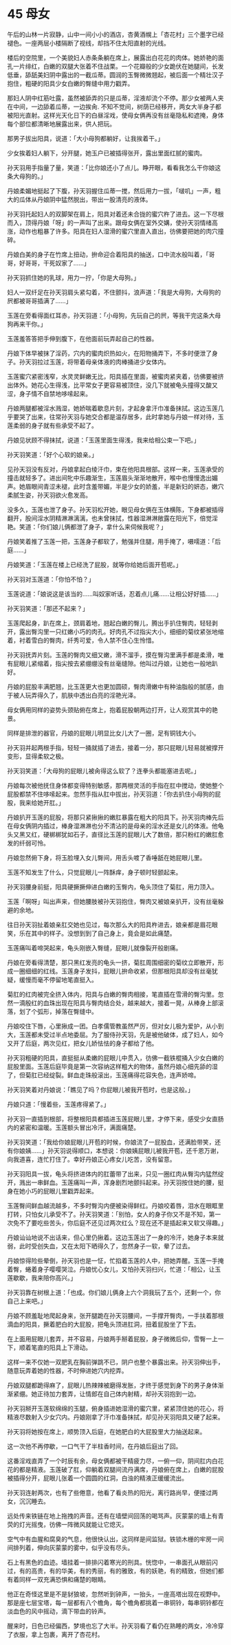 # 45 母女

午后的山林一片寂静，山中一间小小的酒店，杏黄酒幌上「杏花村」三个墨字已经褪色。一座两层小楼隔断了视线，却挡不住太阳直射的光线。

楼后的空院里，一个美貌妇人赤条条躺在席上，展露出白花花的肉体。她娇艳的面孔一片绯红，白嫩的双腿大张着不住战栗。一个花瓣般的少女跪伏在她腿间，长发低垂，舔舐美妇阴中露出的一截瓜蒂。圆润的玉臀微微翘起，被后面一个精壮汉子抱住，粗硬的阳具少女白嫩的臀缝中用力戳弄。

那妇人阴中红筋吐露，虽然被舔弄的只是瓜蒂，淫液却流个不停。那少女被两人夹在中间，一边舔着瓜蒂，一边挨肏. 不知不觉间，树荫已经移开，两女大半身子都被阳光直射。这样光天化日下的白昼淫戏，使母女俩再没有丝毫隐私和遮掩，身体每个部位都清晰地展露出来，供人把玩。

那男子拔出阳具，说道：「大小母狗都躺好，让我挨着干。」

少女挨着妇人躺下，分开腿，她玉户已被插得张开，露出里面红腻的蜜肉。

孙天羽用手指量了量，笑道：「比你娘还小了点儿。睁开眼，看看我怎么干你娘这条大母狗的。」

丹娘柔媚地挺起了下腹，孙天羽握住瓜蒂一搅，然后用力一拔，「啵叽」一声，粗大的瓜体从丹娘阴中猛然脱出，带出一股清亮的液体。

孙天羽托起妇人的双脚架在肩上，阳具对着还未合拢的蜜穴杵了进去。这一下尽根而入，顶得丹娘「呀」的一声叫了出来。跟母女俩在室外交媾，使孙天羽情绪高涨，动作也粗暴了许多。阳具在妇人湿滑的蜜穴里直入直出，彷佛要把她的肉穴撞碎。

丹娘白美的身子在竹席上扭动，拚命迎合着阳具的抽送，口中流水般叫着，「哥哥，好哥哥，干死奴家了……」

孙天羽抓住她的乳球，用力一拧，「你是大母狗。」

妇人一双纤足在孙天羽肩头紧勾着，不住颤抖，浪声道：「我是大母狗，大母狗的屄都被哥哥插满了……」

玉莲在旁看得面红耳赤，孙天羽道：「小母狗，先玩自己的屄，等我干完这条大母狗再来干你。」

玉莲羞答答把手伸到腹下，在他面前玩弄起自己的性器。

丹娘下体早被抹了淫药，穴内的蜜肉炽热如火，在阳物捅弄下，不多时便泄了身子。孙天羽拉过玉莲，将带着母亲体液的肉棒捅进少女体内。

玉莲蜜穴紧密浅窄，水灵灵鲜嫩无比，阳具插在里面，被蜜肉紧夹着，彷佛要被挤出体外。她花心生得浅，比平常女子更容易被顶住，没几下就被龟头撞得又酸又涩，身子情不自禁地哆嗦起来。

丹娘两腿都被淫水溅湿，她娇喘着歇息片刻，才起身拿汗巾准备抹拭。这边玉莲几乎要哭了出来，往常孙天羽与她交合都是温存居多，此时拿她与丹娘一样对待，玉莲柔弱的身子就有些承受不起了。

丹娘见状顾不得抹拭，说道：「玉莲里面生得浅，我来给相公束一下吧。」

孙天羽笑道：「好个心软的娘亲。」

见孙天羽没有反对，丹娘拿起白绫汗巾，束在他阳具根部。这样一来，玉莲承受的撞击就轻多了。进出间牝中乐趣渐生，玉莲眉头渐渐地散开，喉中也慢慢逸出媚声。她眉眼间青涩未褪，此时含羞带媚，半是少女的娇羞，半是新妇的妍态，嫩穴柔腻生姿，孙天羽欲火愈发高。

没多久，玉莲也泄了身子。孙天羽松开她，眼见母女俩在玉体横陈，下身都被插得翻开，股间淫水阴精淋淋漓漓，也未曾抹拭，性器湿淋淋敞露在阳光下，倍觉淫艳。笑道：「你们娘儿俩都泄了身子，拿什么来伺候我呢？」

丹娘笑着推了玉莲一把，玉莲身子都软了，勉强并住腿，用手掩了，嗫嚅道：「后庭……」

丹娘笑道：「玉莲在楼上已经洗了屁股，就等你给她后面开苞呢。」

孙天羽对玉莲道：「你怕不怕？」

玉莲说道：「娘说这是该当的……叫奴家听话，忍着点儿痛……让相公好好插……」

孙天羽笑道：「那还不起来？」

玉莲爬起身，趴在席上，颈肩着地，翘起白嫩的臀儿，腾出手扒住臀肉，轻轻剥开，露出臀沟里一只红嫩小巧的肉孔。好肉孔不过指尖大小，细细的菊纹紧张地缩着，衬着雪白的臀肉，纤秀可爱，令人禁不住心生怜惜。

孙天羽抚弄片刻。玉莲的臀肉又细又嫩，滑不溜手，摸在臀沟里满手都是柔滑，唯有屁眼儿紧缩着，指尖按去紧绷绷没有丝毫缝隙。他叫过丹娘，让她也一般地趴好。

丹娘的屁股丰满肥翘，比玉莲更大也更加圆硕，臀肉滑嫩中有种油脂般的腻感，由于被人玩弄得久了，肌肤中透出白亮的淫艳光泽。

母女俩用同样的姿势头颈贴俯在席上，抱着屁股朝两边打开，让人观赏其中的艳景。

同样是排泄的器官，丹娘的屁眼儿明显比女儿大了一圈，足有铜钱大小。

孙天羽并起两根手指，轻轻一捅就插了进去，接着一分，那只屁眼儿轻易就被撑开变形，显得柔软之极。

孙天羽笑道：「大母狗的屁眼儿被肏得这么软了？连拳头都能塞进去呢。」

丹娘每次被他抚住身体都变得特别敏感，那两根灵活的手指在肛中搅动，使她整个屁股都禁不住哆嗦起来。忽然手指从肛中拔出，孙天羽道：「你去扒住小母狗的屁股，我来给她开肛。」

丹娘扒开玉莲的屁股，将那只紧揪揪的嫩肛暴露在粗大的阳具下。孙天羽肉棒先后在母女俩阴内插过，棒身湿淋淋也分不清沾的是母亲的淫水还是女儿的体液。他龟头又黑又红，硬梆梆犹如石子，直径比玉莲的屁眼儿大了数倍，那只粉红的嫩肛愈发的纤弱可怜。

丹娘忽然俯下身，将玉脸埋入女儿臀间，用舌头喥了香唾舐在她屁眼儿里。

玉莲不知发生了什么，只觉屁眼儿一阵酥痒，身子顿时轻颤起来。

孙天羽腰身前挺，阳具硬撅撅伸进白嫩的玉臀内，龟头顶住了菊肛，用力顶入。

玉莲「啊呀」叫出声来，但她腰肢被孙天羽抱住，臀肉又被娘亲扒开，没有丝毫躲避的余地。

往日孙天羽扯着娘亲肛交她也见过，每次那么大的阳具杵进去，娘亲都是眉花眼笑，乐在其中的样子。没想到到了自己身上，竟会是如此痛楚。

玉莲痛叫着啼哭起来，龟头刚嵌入臀缝，屁眼儿就像裂开般剧痛。

丹娘在旁看得清楚，那只黑红发亮的龟头一挤，菊肛周围细密的菊纹立即散开，形成一圈细细的红线。玉莲身子发抖，屁眼儿拚命收紧，但那根阳具却没有丝毫犹疑，缓慢而毫不停留地笔直挺入。

菊肛的红肉被完全挤入体内，阳具与白嫩的臀肉相接，笔直插在雪滑的臀沟里。忽然一滴殷红的血珠出现在阳具与臀肉结合处，越来越大，接着一晃，从棒身上部滚落，划了个弧形，掉落在臀缝中。

丹娘咬住下唇，心里揪成一团。白孝儒管教虽然严厉，但对女儿极为爱护，从小到大，玉莲都未受过半点地委屈。为了服侍孙天羽，先是被他破体，成了妇人，如今又开了后庭，两次见红，把女儿娇怯怯的身子都给了他。

孙天羽粗硬的阳具，直挺挺从柔嫩的屁眼儿中贯入，彷佛一截铁棍捅入少女白嫩的屁股里面。玉莲后庭毕竟是第一次容纳这样粗大的物体，虽然丹娘心细先舔的湿了，但菊肛已经绽裂。鲜血走珠般滚出，玉莲痛得花容失色，连声娇啼。

孙天羽笑着对丹娘说：「瞧见了吗？你屁眼儿被我开苞时，也是这般。」

丹娘只道：「慢着些，玉莲疼得紧了。」

孙天羽一直插到根部，将整根阳具都插进玉莲屁眼儿里，才停下来，感受少女直肠内的紧密和温暖。玉莲额头冒出冷汗，满面痛楚。

孙天羽笑道：「我给你娘屁眼儿开苞的时候，你娘流了一屁股血，还满脸带笑，还有你娘姨……」孙天羽说得顺口，本想说：你娘姨屁眼儿被我开苞，还千恩万谢，向我道喜，连忙打住了。幸好丹娘正心疼女儿吃苦，没有留意。

孙天羽阳具一拔，龟头将挤进体内的肛蕾带了出来，只见一圈红肉从臀沟内猛然绽开，溅出一串鲜血。玉莲痛叫一声，浑身剧烈地颤抖起来。孙天羽按住她的腰，挺身在她小巧的屁眼儿里戳弄起来。

玉莲臀间鲜血越流越多，不多时臀沟内便被染得鲜红。丹娘咬着唇，泪水在眼眶里打转，只怕女儿承受不了。孙天羽笑道：「别怕，女人的身子你又不是不知，第一次免不了要吃些苦头，你后庭不还见过两次红么？现在还不是插起来又软又得趣。」

丹娘讪讪地说不出话来，但心里仍揪着。这边玉莲出了一身的冷汗，她身子本来就弱，此时受创失血，又在太阳下晒得久了，忽然身子一软，晕了过去。

丹娘惊得险些晕倒，孙天羽也是一怔，忙掐着玉莲的人中，把她弄醒。玉莲一手掩着臀，蜷着身子嘤嘤哭泣。丹娘忧心女儿，又怕孙天羽扫兴，忙道：「相公，让玉莲歇歇，我来陪你高兴。」

孙天羽靠在树根上道：「也成。你们娘儿俩身上六个洞我玩了五个，还剩一个，你自己上来吧。」

丹娘不顾羞耻地爬起身来，张开腿跪在孙天羽腰间，一手撑开臀肉，一手扶着那根滴血的阳具，撅着肥白的大屁股，把龟头顶进肛洞，扭着屁股坐了下去。

在上面用屁眼儿套弄，并不容易，丹娘两手掰着屁股，身子微微后仰，雪臀一上一下，顺着笔直的阳具上下滑动。

这样一来不仅她一双肥乳在胸前弹跳不已，阴户也整个暴露出来。孙天羽伸出手，随意玩弄着她的性器，不时伸进她穴内挖弄。

丹娘双腿都跪得麻了，屁眼儿热辣辣被磨得发胀，才终于感觉到身下的男子身体渐渐紧绷。她正待加力套弄，让情郎在自己体内射精，却孙天羽抱到一边。

孙天羽掰开玉莲软绵绵的玉腿，俯身插进她湿滑的蜜穴里，紧紧顶住她的花心，将精液尽数射入少女穴内。丹娘刚拿了汗巾准备抹拭，却见孙天羽阳具又硬了起来。

孙天羽将她按在席上，顺势顶入后庭，在她肥白的大屁股里大力抽送起来。

这一次他不再停歇，一口气干了半柱香时间，在丹娘后庭出了回。

这番淫戏直弄了一个时辰有余，母女俩都被干精疲力尽，一俯一仰，阴间肛内白花花的都是精液。玉莲破了肛，仰躺着双腿间流丹满席，丹娘俯在席上，白嫩的屁股被插得分开，屁眼儿张着一个圆圆的红洞，白浊的精液正缓缓流出。

孙天羽连射两次，也有了些倦意，他看了看炎热的阳光，离行路尚早，便搂过两女，沉沉睡去。

远处传来铁链在地上拖拽的声音。还有在墙壁间回荡的喝骂声。灰蒙蒙的墙上有青荧的灯光摇曳，彷佛一阵微风就能让它熄灭。

空气中有血腥和腐臭的气息，他很快认出，这同样是间监狱。铁锁木栅的牢房一间间排列着，伸向灰蒙蒙的雾中，似乎没有尽头。

石上有黑色的血迹。墙挂着一排排闪着寒光的刑具。恍惚中，一串面孔从眼前闪过，有的高贵，有的华美，有的秀丽，有的雅致，有的妖艳，有的精致，但她们都有着同样一双充满恐惧和痛楚的眼睛。

他正在奇怪这里是不是豺狼坡，忽然听到钟声，一抬头，一座高塔出现在视野中。那是座七层宝塔，每一层都有八个檐角，每个檐角都挑着一串铜铃，每串铜铃都在淡血色的风中摇动，滴下带血的铃声。

醒来时，日色已经偏西，梦境也忘了大半。孙天羽看了看仍在熟睡的两女，冷冷穿了衣服，拿上包裹，离开了杏花村。

